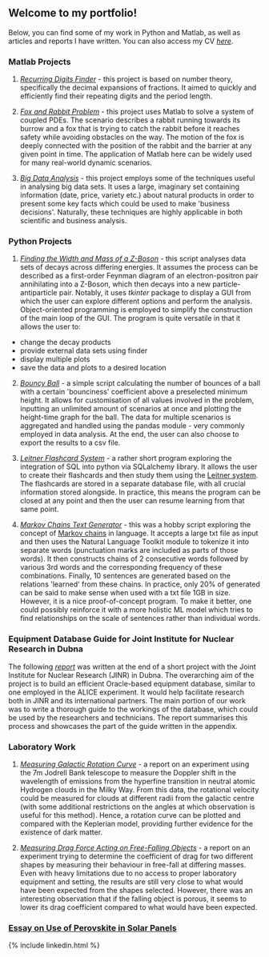 ## Welcome to my portfolio!

Below, you can find some of my work in Python and Matlab, as well as articles and reports I have written. You can also access my CV [_here_](various/michalowski_cv.pdf).

### Matlab Projects

1. [_Recurring Digits Finder_](matlab/project_1/Recurring_Digits_Report.pdf) - this project is based on number theory, specifically the decimal expansions of fractions. It aimed to quickly and efficiently find their repeating digits and the period length.

2. [_Fox and Rabbit Problem_](matlab/project_2/Fox_and_Rabbit_Report.pdf) - this project uses Matlab to solve a system of coupled PDEs. The scenario describes a rabbit running towards its burrow and a fox that is trying to catch the rabbit before it reaches safety while avoiding obstacles on the way. The motion of the fox is deeply connected with the position of the rabbit and the barrier at any given point in time. The application of Matlab here can be widely used for many real-world dynamic scenarios.

3. [_Big Data Analysis_](matlab/project_3/Project_3_Report.pdf) - this project employs some of the techniques useful in analysing big data sets. It uses a large, imaginary set containing information (date, price, variety etc.) about natural products in order to present some key facts which could be used to make 'business decisions'. Naturally, these techniques are highly applicable in both scientific and business analysis.

### Python Projects

1. [_Finding the Width and Mass of a Z-Boson_](https://github.com/mjmichalowski/mjmichalowski.github.io/tree/main/python/z-boson) - this script analyses data sets of decays across differing energies. It assumes the process can be described as a first-order Feynman diagram of an electron-positron pair annihilating into a Z-Boson, which then decays into a new particle-antiparticle pair. Notably, it uses _tkinter_ package to display a GUI from which the user can explore different options and perform the analysis. Object-oriented programming is employed to simplify the construction of the main loop of the GUI. The program is quite versatile in that it allows the user to:
  - change the decay products
  - provide external data sets using finder
  - display multiple plots
  - save the data and plots to a desired location

2. [_Bouncy Ball_](https://github.com/mjmichalowski/mjmichalowski.github.io/blob/main/python/bouncy-ball/bouncy_ball.py) - a simple script calculating the number of bounces of a ball with a certain 'bounciness' coefficient above a preselected minimum height. It allows for customisation of all values involved in the problem, inputting an unlimited amount of scenarios at once and plotting the height-time graph for the ball. The data for multiple scenarios is aggregated and handled using the pandas module - very commonly employed in data analysis. At the end, the user can also choose to export the results to a csv file.

3. [_Leitner Flashcard System_](https://github.com/mjmichalowski/mjmichalowski.github.io/blob/main/python/leitner-flashcards/leitner_flashcards.py) - a rather short program exploring the integration of SQL into python via SQLalchemy library. It allows the user to create their flashcards and then study them using the [Leitner system](https://en.wikipedia.org/wiki/Leitner_system). The flashcards are stored in a separate database file, with all crucial information stored alongside. In practice, this means the program can be closed at any point and then the user can resume learning from that same point.

4. [_Markov Chains Text Generator_](https://github.com/mjmichalowski/mjmichalowski.github.io/tree/main/python/markov_chains) - this was a hobby script exploring the concept of [Markov chains](https://en.wikipedia.org/wiki/Markov_chain) in language. It accepts a large txt file as input and then uses the Natural Language Toolkit module to tokenize it into separate words (punctuation marks are included as parts of those words). It then constructs chains of 2 consecutive words followed by various 3rd words and the corresponding frequency of these combinations. Finally, 10 sentences are generated based on the relations 'learned' from these chains. In practice, only 20% of generated can be said to make sense when used with a txt file 1GB in size. However, it is a nice proof-of-concept program. To make it better, one could possibly reinforce it with a more holistic ML model which tries to find relationships on the scale of sentences rather than individual words.

### Equipment Database Guide for Joint Institute for Nuclear Research in Dubna

The following [_report_](various/report_jinr.pdf) was written at the end of a short project with the Joint Institute for Nuclear Research (JINR) in Dubna. The overarching aim of the project is to build an efficient Oracle-based equipment database, similar to one employed in the ALICE experiment. It would help facilitate research both in JINR and its international partners. The main portion of our work was to write a thorough guide to the workings of the database, which could be used by the researchers and technicians. The report summarises this process and showcases the part of the guide written in the appendix.

### Laboratory Work
1. [_Measuring Galactic Rotation Curve_](various/Galactic_Hydrogen.pdf) - a report on an experiment using the 7m Jodrell Bank telescope to measure the Doppler shift in the wavelength of emissions from the hyperfine transition in neutral atomic Hydrogen clouds in the Milky Way. From this data, the rotational velocity could be measured for clouds at different radii from the galactic centre (with some additional restrictions on the angles at which observation is useful for this method). Hence, a rotation curve can be plotted and compared with the Keplerian model, providing further evidence for the existence of dark matter.

2. [_Measuring Drag Force Acting on Free-Falling Objects_](various/Drag_Forces_Michalowski.pdf) - a report on an experiment trying to determine the coefficient of drag for two different shapes by measuring their behaviour in free-fall at differing masses. Even with heavy limitations due to no access to proper laboratory equipment and setting, the results are still very close to what would have been expected from the shapes selected. However, there was an interesting observation that if the falling object is porous, it seems to lower its drag coefficient compared to what would have been expected.

### [Essay on Use of Perovskite in Solar Panels](various/Essay_Solar_Panels.pdf)

{% include linkedin.html %}

